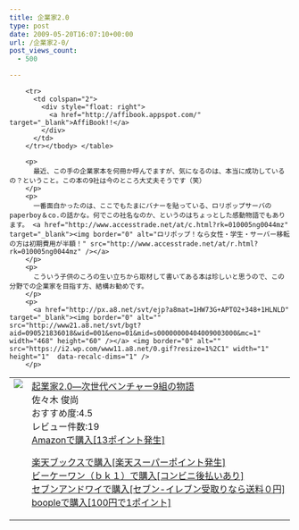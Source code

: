 ```yaml
---
title: 企業家2.0
type: post
date: 2009-05-20T16:07:10+00:00
url: /企業家2-0/
post_views_count:
  - 500

---
```

<table>
  <tr>
    <td style="vertical-align: top">
      <a href="http://www.amazon.co.jp/%E8%B5%B7%E6%A5%AD%E5%AE%B62-0%E2%80%95%E6%AC%A1%E4%B8%96%E4%BB%A3%E3%83%99%E3%83%B3%E3%83%81%E3%83%A3%E3%83%BC9%E7%B5%84%E3%81%AE%E7%89%A9%E8%AA%9E-%E4%BD%90%E3%80%85%E6%9C%A8-%E4%BF%8A%E5%B0%9A/dp/4093877548%3FSubscriptionId%3D1JWQWN8E4Z5TR27962G2%26tag%3Dgaeaffibook-22%26linkCode%3Dxm2%26camp%3D2025%26creative%3D165953%26creativeASIN%3D4093877548" target="_blank"><img style="border-bottom-style: none; border-right-style: none; border-top-style: none; border-left-style: none" src="https://i1.wp.com/ecx.images-amazon.com/images/I/41A1w%2BMDwML._SL160_.jpg" data-recalc-dims="1" /> </a>
    </td>
    <td style="vertical-align: top">
      <a href="http://www.amazon.co.jp/%E8%B5%B7%E6%A5%AD%E5%AE%B62-0%E2%80%95%E6%AC%A1%E4%B8%96%E4%BB%A3%E3%83%99%E3%83%B3%E3%83%81%E3%83%A3%E3%83%BC9%E7%B5%84%E3%81%AE%E7%89%A9%E8%AA%9E-%E4%BD%90%E3%80%85%E6%9C%A8-%E4%BF%8A%E5%B0%9A/dp/4093877548%3FSubscriptionId%3D1JWQWN8E4Z5TR27962G2%26tag%3Dgaeaffibook-22%26linkCode%3Dxm2%26camp%3D2025%26creative%3D165953%26creativeASIN%3D4093877548" target="_blank">起業家2.0―次世代ベンチャー9組の物語 </a><br />佐々木 俊尚<br />おすすめ度:4.5<br />レビュー件数:19<br /><a href="http://www.amazon.co.jp/%E8%B5%B7%E6%A5%AD%E5%AE%B62-0%E2%80%95%E6%AC%A1%E4%B8%96%E4%BB%A3%E3%83%99%E3%83%B3%E3%83%81%E3%83%A3%E3%83%BC9%E7%B5%84%E3%81%AE%E7%89%A9%E8%AA%9E-%E4%BD%90%E3%80%85%E6%9C%A8-%E4%BF%8A%E5%B0%9A/dp/4093877548%3FSubscriptionId%3D1JWQWN8E4Z5TR27962G2%26tag%3Dgaeaffibook-22%26linkCode%3Dxm2%26camp%3D2025%26creative%3D165953%26creativeASIN%3D4093877548" target="_blank">Amazonで購入[13ポイント発生] </a></p>
      <p>
        <a href="http://px.a8.net/svt/ejp?a8mat=1HPMBE+5CX82+1N6+BW8O2&a8ejpredirect=http%3A%2F%2Fsearch.books.rakuten.co.jp%2Fbksearch%2Fdt%3Fg%3D001%26bisbn%3D4093877548" target="_blank">楽天ブックスで購入[楽天スーパーポイント発生]</a> <img border="0" alt="" src="https://i2.wp.com/www12.a8.net/0.gif?resize=1%2C1" width="1" height="1"  data-recalc-dims="1" /><br /><a href="http://px.a8.net/svt/ejp?a8mat=1HRMFS+EEKKOI+10UY+HUKPU&a8ejpredirect=http%3A%2F%2Fwww.bk1.jp%2FkeywordSearchResult%2F%3Fkeyword%3D4093877548%26storeCd%3D1%26searchFlg%3D9%26x%3D43%26y%3D11%26partnerid%3D02a801" target="_blank">ビーケーワン（ｂｋ１）で購入[コンビニ後払いあり]</a> <img border="0" alt="" src="https://i2.wp.com/www12.a8.net/0.gif?resize=1%2C1" width="1" height="1"  data-recalc-dims="1" /><br /><a href="http://click.linksynergy.com/fs-bin/statform?id=aR0TIOX*qAA&offerid=137560&bnid=1490&subid=&subid=0&kword_in=4093877548&oop=on" target="_blank">セブンアンドワイで購入[セブン-イレブン受取りなら送料０円]</a><img border="0" src="http://ad.linksynergy.com/fs-bin/show?id=aR0TIOX*qAA&bids=137560&type=5&subid=0" width="1" height="1" /><br /><a href="http://click.linksynergy.com/fs-bin/statform?id=aR0TIOX*qAA&offerid=33310&bnid=2&subid=0&ifc=4&ifr=9784093877541" target="_blank">boopleで購入[100円で1ポイント]</a></td> </tr> 
        
        <tr>
          <td colspan="2">
            <div style="float: right">
              <a href="http://affibook.appspot.com/" target="_blank">AffiBook!!</a>
            </div>
          </td>
        </tr></tbody> </table> 
        
        <p>
          最近、この手の企業家本を何冊か呼んでますが、気になるのは、本当に成功しているの？ということ。この本の9社は今のところ大丈夫そうです（笑）
        </p>
        <p>
          一番面白かったのは、ここでもたまにバナーを貼っている、ロリポップサーバのpaperboy＆co.の話かな。何でこの社名なのか、というのはちょっとした感動物語でもあります。 <a href="http://www.accesstrade.net/at/c.html?rk=010005ng0044mz" target="_blank"><img border="0" alt="ロリポップ！なら女性・学生・サーバー移転の方は初期費用が半額！" src="http://www.accesstrade.net/at/r.html?rk=010005ng0044mz" /></a>
        </p>
        <p>
          こういう子供のころの生い立ちから取材して書いてある本は珍しいと思うので、この分野での企業家を目指す方、結構お勧めです。
        </p>
        <p>
          <a href="http://px.a8.net/svt/ejp?a8mat=1HW73G+APTO2+348+1HLNLD" target="_blank"><img border="0" alt="" src="http://www21.a8.net/svt/bgt?aid=090521836018&wid=001&eno=01&mid=s00000000404009003000&mc=1" width="468" height="60" /></a> <img border="0" alt="" src="https://i2.wp.com/www11.a8.net/0.gif?resize=1%2C1" width="1" height="1"  data-recalc-dims="1" />
        </p>